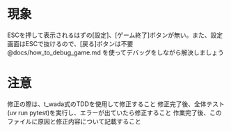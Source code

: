 # 現象

ESCを押して表示されるはずの[設定]、[ゲーム終了]ボタンが無い。また、設定画面はESCで抜けるので、[戻る]ボタンは不要
@docs/how_to_debug_game.md を使ってデバッグをしながら解決しましょう

# 注意

修正の際は、t_wada式のTDDを使用して修正すること
修正完了後、全体テスト(uv run pytest)を実行し、エラーが出ていたら修正すること
作業完了後、このファイルに原因と修正内容について記載すること
